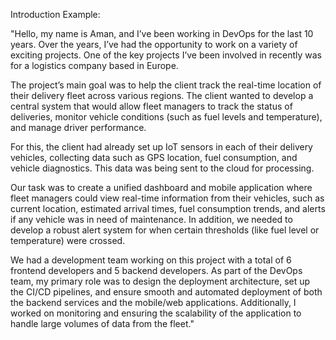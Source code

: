 Introduction Example:

"Hello, my name is Aman, and I’ve been working in DevOps for the last 10 years. Over the years, I’ve had the opportunity to work on a variety of exciting projects. One of the key projects I’ve been involved in recently was for a logistics company based in Europe.

The project’s main goal was to help the client track the real-time location of their delivery fleet across various regions. The client wanted to develop a central system that would allow fleet managers to track the status of deliveries, monitor vehicle conditions (such as fuel levels and temperature), and manage driver performance.

For this, the client had already set up IoT sensors in each of their delivery vehicles, collecting data such as GPS location, fuel consumption, and vehicle diagnostics. This data was being sent to the cloud for processing.

Our task was to create a unified dashboard and mobile application where fleet managers could view real-time information from their vehicles, such as current location, estimated arrival times, fuel consumption trends, and alerts if any vehicle was in need of maintenance. In addition, we needed to develop a robust alert system for when certain thresholds (like fuel level or temperature) were crossed.

We had a development team working on this project with a total of 6 frontend developers and 5 backend developers. As part of the DevOps team, my primary role was to design the deployment architecture, set up the CI/CD pipelines, and ensure smooth and automated deployment of both the backend services and the mobile/web applications. Additionally, I worked on monitoring and ensuring the scalability of the application to handle large volumes of data from the fleet."